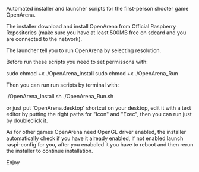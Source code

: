 Automated installer and launcher scripts for the first-person shooter game OpenArena.

The installer download and install OpenArena from Official Raspberry Repositories (make sure you have at least 500MB free on sdcard and you are connected to the network).

The launcher tell you to run OpenArena by selecting resolution.

Before run these scripts you need to set permissons with:

sudo chmod +x ./OpenArena_Install
sudo chmod +x ./OpenArena_Run

Then you can run run scripts by terminal with:

./OpenArena_Install.sh
./OpenArena_Run.sh

or just put 'OpenArena.desktop' shortcut on your desktop, edit it with a text editor by putting the right paths for "Icon" and "Exec", then you can run just by doubleclick it.

As for other games OpenArena need OpenGL driver enabled, the installer automatically check if you have it already enabled, if not enabled launch raspi-config for you, after you enabdled it you have to reboot and then rerun the installer to continue installation.

Enjoy
